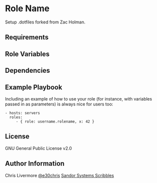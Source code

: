 Role Name
=========

Setup .dotfiles forked from Zac Holman.

Requirements
------------


Role Variables
--------------


Dependencies
------------


Example Playbook
----------------

Including an example of how to use your role (for instance, with variables passed in as parameters) is always nice for users too:

    - hosts: servers
      roles:
         - { role: username.rolename, x: 42 }

License
-------

GNU General Public License v2.0

Author Information
------------------
Chris Livermore
[@e30chris](https://twitter.com/e30chris)
[Sandor Systems Scribbles](http://sandorsscribbl.es)
